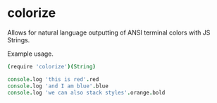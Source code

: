colorize
========

Allows for natural language outputting of ANSI terminal colors with JS Strings.

Example usage.

```coffee
(require 'colorize')(String)

console.log 'this is red'.red
console.log 'and I am blue'.blue
console.log 'we can also stack styles'.orange.bold
```
